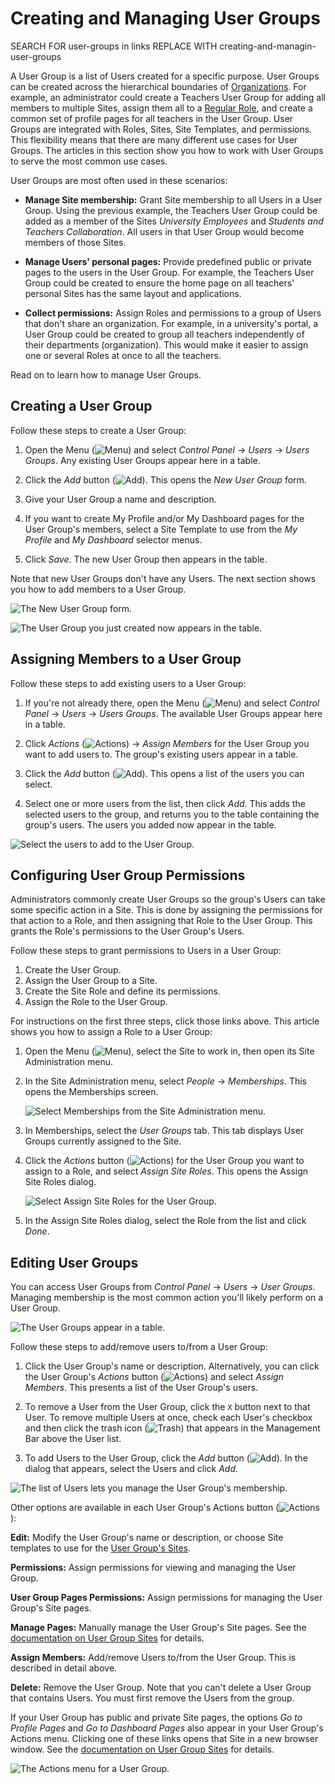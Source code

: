 # Creating and Managing User Groups
SEARCH FOR user-groups in links
REPLACE WITH creating-and-managin-user-groups

A User Group is a list of Users created for a specific purpose. User Groups can be created across the hierarchical boundaries of [Organizations](../organizations/understanding-organizations.md). For example, an administrator could create a Teachers User Group for adding all members to multiple Sites, assign them all to a [Regular Role](https://help.liferay.com/hc/en-us/articles/360028819032-Roles-and-Permissions), and create a common set of profile pages for all teachers in the User Group. User Groups are integrated with Roles, Sites, Site Templates, and permissions. This flexibility means that there are many different use cases for User Groups. The articles in this section show you how to work with User Groups to serve the most common use cases.

User Groups are most often used in these scenarios:

- **Manage Site membership:** Grant Site membership to all Users in a User Group. Using the previous example, the Teachers User Group could be added as a member of the Sites *University Employees* and *Students and Teachers Collaboration*. All users in that User Group would become members of those Sites. 

- **Manage Users' personal pages:** Provide predefined public or private pages to the users in the User Group. For example, the Teachers User Group could be created to ensure the home page on all teachers' personal Sites has the same layout and applications. 

- **Collect permissions:** Assign Roles and permissions to a group of Users that don't share an organization. For example, in a university's portal, a User Group could be created to group all teachers independently of their departments (organization). This would make it easier to assign one or several Roles at once to all the teachers. 

Read on to learn how to manage User Groups. 

## Creating a User Group

Follow these steps to create a User Group: 

1. Open the Menu (![Menu](../../images/icon-menu.png)) and select *Control Panel* &rarr; *Users* &rarr; *Users Groups*. Any existing User Groups appear here in a table. 

1. Click the *Add* button (![Add](../../images/icon-add.png)).  This opens the *New User Group* form. 

1. Give your User Group a name and description. 

1. If you want to create My Profile and/or My Dashboard pages for the User Group's members, select a Site Template to use from the *My Profile* and *My Dashboard* selector menus. 

1. Click *Save*. The new User Group then appears in the table. 

Note that new User Groups don't have any Users. The next section shows you how to add members to a User Group. 

![The New User Group form.](./creating-and-managing-user-groups/images/new-user-group.png)

![The User Group you just created now appears in the table.](./creating-and-managing-user-groups/images/user-groups-table.png)

## Assigning Members to a User Group

Follow these steps to add existing users to a User Group: 

1. If you're not already there, open the Menu (![Menu](../../images/icon-menu.png)) and select *Control Panel* &rarr; *Users* &rarr; *Users Groups*. The available User Groups appear here in a table. 

1. Click *Actions* (![Actions](../../images/icon-actions.png)) &rarr; *Assign Members* for the User Group you want to add users to. The group's existing users appear in a table. 

1. Click the *Add* button (![Add](../../images/icon-add.png)).  This opens a list of the users you can select. 

1. Select one or more users from the list, then click *Add*. This adds the selected users to the group, and returns you to the table containing the group's users. The users you added now appear in the table. 

![Select the users to add to the User Group.](./creating-and-managing-user-groups/images/user-group-add-users.png)

## Configuring User Group Permissions

Administrators commonly create User Groups so the group's Users can take some specific action in a Site. This is done by assigning the permissions for that action to a Role, and then assigning that Role to the User Group. This grants the Role's permissions to the User Group's Users. 

Follow these steps to grant permissions to Users in a User Group: 

1. Create the User Group.
1. Assign the User Group to a Site.
1. Create the Site Role and define its permissions.
1. Assign the Role to the User Group.

For instructions on the first three steps, click those links above. This article shows you how to assign a Role to a User Group:

1. Open the Menu (![Menu](../../images/icon-menu.png)), select the Site to work in, then open its Site Administration menu. 

1. In the Site Administration menu, select *People* &rarr; *Memberships*.  This opens the Memberships screen. 

   ![Select Memberships from the Site Administration menu.](./creating-and-managing-user-groups/images/site-memberships.png)

1. In Memberships, select the *User Groups* tab. This tab displays User Groups currently assigned to the Site. 

1. Click the *Actions* button (![Actions](../../images/icon-actions.png)) for the User Group you want to assign to a Role, and select *Assign Site Roles*. This opens the Assign Site Roles dialog. 

   ![Select Assign Site Roles for the User Group.](./creating-and-managing-user-groups/images/user-groups-site-role.png)

1. In the Assign Site Roles dialog, select the Role from the list and click *Done*. 

## Editing User Groups

You can access User Groups from *Control Panel* &rarr; *Users* &rarr; *User Groups*. Managing membership is the most common action you'll likely perform on a User Group. 

![The User Groups appear in a table.](./creating-and-managing-user-groups/images/user-groups-table.png)

Follow these steps to add/remove users to/from a User Group: 

1. Click the User Group's name or description. Alternatively, you can click the User Group's *Actions* button (![Actions](../../images/icon-actions.png)) and select *Assign Members*. This presents a list of the User Group's users. 

1. To remove a User from the User Group, click the `X` button next to that User. To remove multiple Users at once, check each User's checkbox and then click the trash icon (![Trash](../../images/icon-trash.png)) that appears in the Management Bar above the User list. 

1. To add Users to the User Group, click the *Add* button (![Add](../../images/icon-add.png)). In the dialog that appears, select the Users and click *Add*. 

![The list of Users lets you manage the User Group's membership.](./creating-and-managing-user-groups/images/user-groups-users.png)

Other options are available in each User Group's Actions button (![Actions](../../images/icon-actions.png)): 

**Edit:** Modify the User Group's name or description, or choose Site templates to use for the [User Group's Sites](./user-group-sites.md).

**Permissions:** Assign permissions for viewing and managing the User Group. 

**User Group Pages Permissions:** Assign permissions for managing the User Group's Site pages. 

**Manage Pages:** Manually manage the User Group's Site pages. See the [documentation on User Group Sites](#creating-user-group-sites-manually) for details. 

**Assign Members:** Add/remove Users to/from the User Group. This is described in detail above. 

**Delete:** Remove the User Group. Note that you can't delete a User Group that contains Users. You must first remove the Users from the group. 

If your User Group has public and private Site pages, the options *Go to Profile Pages* and *Go to Dashboard Pages* also appear in your User Group's Actions menu. Clicking one of these links opens that Site in a new browser window. See the [documentation on User Group Sites](#user-group-sites) for details. 

![The Actions menu for a User Group.](./creating-and-managing-user-groups/images/user-groups-actions.png) 
